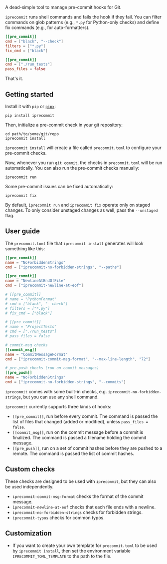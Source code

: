A dead-simple tool to manage pre-commit hooks for Git.

`iprecommit` runs shell commands and fails the hook if they fail. You can filter commands on glob patterns (e.g., `*.py` for Python-only checks) and define fix commands (e.g., for auto-formatters).

```toml
[[pre_commit]]
cmd = ["black", "--check"]
filters = ["*.py"]
fix_cmd = ["black"]

[[pre_commit]]
cmd = ["./run_tests"]
pass_files = false
```

That's it.

## Getting started
Install it with `pip` or [`pipx`](https://github.com/pypa/pipx):

```shell
pip install iprecommit
```

Then, initialize a pre-commit check in your git repository:

```shell
cd path/to/some/git/repo
iprecommit install
```

`iprecommit install` will create a file called `precommit.toml` to configure your pre-commit checks.

Now, whenever you run `git commit`, the checks in `precommit.toml` will be run automatically. You can also run the pre-commit checks manually:

```shell
iprecommit run
```

Some pre-commit issues can be fixed automatically:

```shell
iprecommit fix
```

By default, `iprecommit run` and `iprecommit fix` operate only on staged changes. To only consider unstaged changes as well, pass the `--unstaged` flag.


## User guide
The `precommit.toml` file that `iprecommit install` generates will look something like this:

```toml
[[pre_commit]]
name = "NoForbiddenStrings"
cmd = ["iprecommit-no-forbidden-strings", "--paths"]

[[pre_commit]]
name = "NewlineAtEndOfFile"
cmd = ["iprecommit-newline-at-eof"]

# [[pre_commit]]
# name = "PythonFormat"
# cmd = ["black", "--check"]
# filters = ["*.py"]
# fix_cmd = ["black"]

# [[pre_commit]]
# name = "ProjectTests"
# cmd = ["./run_tests"]
# pass_files = false

# commit-msg checks
[[commit_msg]]
name = "CommitMessageFormat"
cmd = ["iprecommit-commit-msg-format", "--max-line-length", "72"]

# pre-push checks (run on commit messages)
[[pre_push]]
name = "NoForbiddenStrings"
cmd = ["iprecommit-no-forbidden-strings", "--commits"]
```

`iprecommit` comes with some built-in checks, e.g. `iprecommit-no-forbidden-strings`, but you can use any shell command.

`iprecommit` currently supports three kinds of hooks:

- `[[pre_commit]]`, run before every commit. The command is passed the list of files that changed (added or modified), unless `pass_files = false`.
- `[[commit_msg]]`, run on the commit message before a commit is finalized. The command is passed a filename holding the commit message.
- `[[pre_push]]`, run on a set of commit hashes before they are pushed to a remote. The command is passed the list of commit hashes.

## Custom checks
These checks are designed to be used with `iprecommit`, but they can also be used independently.

- `iprecommit-commit-msg-format` checks the format of the commit message.
- `iprecommit-newline-at-eof` checks that each file ends with a newline.
- `iprecommit-no-forbidden-strings` checks for forbidden strings.
- `iprecommit-typos` checks for common typos.

## Customization
- If you want to create your own template for `precommit.toml` to be used by `iprecommit install`, then set the environment variable `IPRECOMMIT_TOML_TEMPLATE` to the path to the file.
